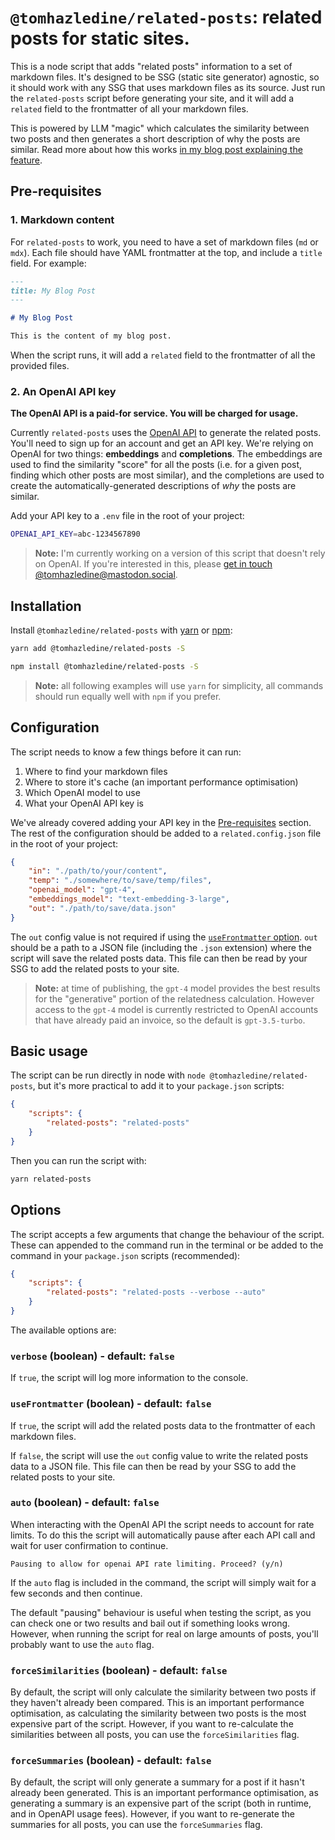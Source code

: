 # `@tomhazledine/related-posts`: related posts for static sites.

This is a node script that adds "related posts" information to a set of markdown files. It's designed to be SSG (static site generator) agnostic, so it should work with any SSG that uses markdown files as its source. Just run the `related-posts` script before generating your site, and it will add a `related` field to the frontmatter of all your markdown files.

This is powered by LLM "magic" which calculates the similarity between two posts and then generates a short description of why the posts are similar. Read more about how this works [in my blog post explaining the feature](https://tomhazledine.com/llm-related-posts/).

## Pre-requisites

### 1. Markdown content

For `related-posts` to work, you need to have a set of markdown files (`md` or `mdx`). Each file should have YAML frontmatter at the top, and include a `title` field. For example:

```markdown
---
title: My Blog Post
---

# My Blog Post

This is the content of my blog post.
```

When the script runs, it will add a `related` field to the frontmatter of all the provided files.

### 2. An OpenAI API key

**The OpenAI API is a paid-for service. You will be charged for usage.**

Currently `related-posts` uses the [OpenAI API](https://https://openai.com/) to generate the related posts. You'll need to sign up for an account and get an API key. We're relying on OpenAI for two things: **embeddings** and **completions**. The embeddings are used to find the similarity "score" for all the posts (i.e. for a given post, finding which other posts are most similar), and the completions are used to create the automatically-generated  descriptions of *why* the posts are similar.

Add your API key to a `.env` file in the root of your project:

```bash
OPENAI_API_KEY=abc-1234567890
```

> **Note:** I'm currently working on a version of this script that doesn't rely on OpenAI. If you're interested in this, please [get in touch @tomhazledine@mastodon.social](https://mastodon.social/@tomhazledine).

## Installation

Install `@tomhazledine/related-posts` with [yarn](https://yarnpkg.com/en/) or [npm](https://www.npmjs.com/):

```bash
yarn add @tomhazledine/related-posts -S
```

```bash
npm install @tomhazledine/related-posts -S
```

> **Note:** all following examples will use `yarn` for simplicity, all commands should run equally well with `npm` if you prefer.

## Configuration

The script needs to know a few things before it can run:

1. Where to find your markdown files
2. Where to store it's cache (an important performance optimisation)
3. Which OpenAI model to use
4. What your OpenAI API key is

We've already covered adding your API key in the [Pre-requisites](#pre-requisites) section. The rest of the configuration should be added to a `related.config.json` file in the root of your project:

```json
{
    "in": "./path/to/your/content",
    "temp": "./somewhere/to/save/temp/files",
    "openai_model": "gpt-4",
    "embeddings_model": "text-embedding-3-large",
    "out": "./path/to/save/data.json"
}
```

The `out` config value is not required if using the [`useFrontmatter` option](#useFrontmatter-boolean-default-false). `out` should be a path to a JSON file (including the `.json` extension) where the script will save the related posts data. This file can then be read by your SSG to add the related posts to your site.

> **Note:** at time of publishing, the `gpt-4` model provides the best results for the "generative" portion of the relatedness calculation. However access to the `gpt-4` model is currently restricted to OpenAI accounts that have already paid an invoice, so the default is `gpt-3.5-turbo`.

## Basic usage

The script can be run directly in node with `node @tomhazledine/related-posts`, but it's more practical to add it to your `package.json` scripts:

```json
{
    "scripts": {
        "related-posts": "related-posts"
    }
}
```

Then you can run the script with:

```bash
yarn related-posts
```

## Options

The script accepts a few arguments that change the behaviour of the script. These can appended to the command run in the terminal or be added to the command in your `package.json` scripts (recommended):

```json
{
    "scripts": {
        "related-posts": "related-posts --verbose --auto"
    }
}
```

The available options are:

### `verbose` (boolean) - default: `false`

If `true`, the script will log more information to the console.

### `useFrontmatter` (boolean) - default: `false`

If `true`, the script will add the related posts data to the frontmatter of each markdown files.

If `false`, the script will use the `out` config value to write the related posts data to a JSON file. This file can then be read by your SSG to add the related posts to your site.

### `auto` (boolean) - default: `false`

When interacting with the OpenAI API the script needs to account for rate limits. To do this the script will automatically pause after each API call and wait for user confirmation to continue.

```
Pausing to allow for openai API rate limiting. Proceed? (y/n)
```

If the `auto` flag is included in the command, the script will simply wait for a few seconds and then continue.

The default "pausing" behaviour is useful when testing the script, as you can check one or two results and bail out if something looks wrong. However, when running the script for real on large amounts of posts, you'll probably want to use the `auto` flag.

### `forceSimilarities` (boolean) - default: `false`

By default, the script will only calculate the similarity between two posts if they haven't already been compared. This is an important performance optimisation, as calculating the similarity between two posts is the most expensive part of the script. However, if you want to re-calculate the similarities between all posts, you can use the `forceSimilarities` flag.

### `forceSummaries` (boolean) - default: `false`

By default, the script will only generate a summary for a post if it hasn't already been generated. This is an important performance optimisation, as generating a summary is an expensive part of the script (both in runtime, and in OpenAPI usage fees). However, if you want to re-generate the summaries for all posts, you can use the `forceSummaries` flag.